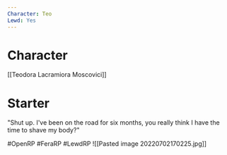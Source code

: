 ```yaml
---
Character: Teo
Lewd: Yes
---
```

# Character
[[Teodora Lacramiora Moscovici]]

# Starter
"Shut up. I've been on the road for six months, you really think I have the time to shave my body?" 
  
#OpenRP #FeraRP #LewdRP 
![[Pasted image 20220702170225.jpg]]